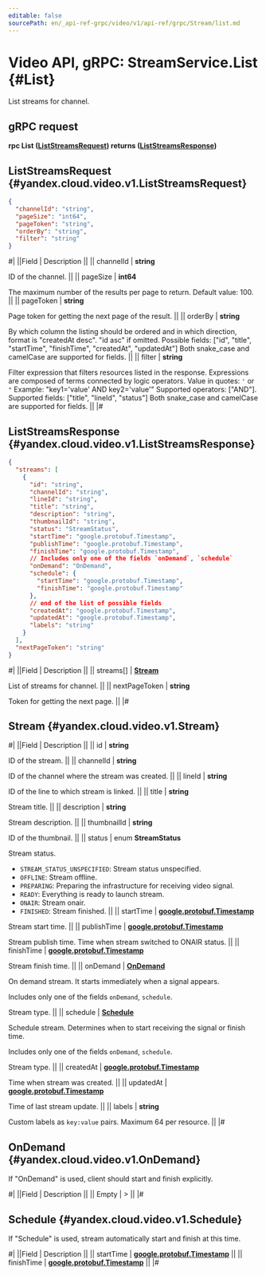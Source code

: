 ```yaml
---
editable: false
sourcePath: en/_api-ref-grpc/video/v1/api-ref/grpc/Stream/list.md
---
```


# Video API, gRPC: StreamService.List {#List}

List streams for channel.

## gRPC request

**rpc List ([ListStreamsRequest](#yandex.cloud.video.v1.ListStreamsRequest)) returns ([ListStreamsResponse](#yandex.cloud.video.v1.ListStreamsResponse))**

## ListStreamsRequest {#yandex.cloud.video.v1.ListStreamsRequest}

```json
{
  "channelId": "string",
  "pageSize": "int64",
  "pageToken": "string",
  "orderBy": "string",
  "filter": "string"
}
```

#|
||Field | Description ||
|| channelId | **string**

ID of the channel. ||
|| pageSize | **int64**

The maximum number of the results per page to return. Default value: 100. ||
|| pageToken | **string**

Page token for getting the next page of the result. ||
|| orderBy | **string**

By which column the listing should be ordered and in which direction,
format is "createdAt desc". "id asc" if omitted.
Possible fields: ["id", "title", "startTime", "finishTime", "createdAt", "updatedAt"]
Both snake_case and camelCase are supported for fields. ||
|| filter | **string**

Filter expression that filters resources listed in the response.
Expressions are composed of terms connected by logic operators.
Value in quotes: `'` or `"`
Example: "key1='value' AND key2='value'"
Supported operators: ["AND"].
Supported fields: ["title", "lineId", "status"]
Both snake_case and camelCase are supported for fields. ||
|#

## ListStreamsResponse {#yandex.cloud.video.v1.ListStreamsResponse}

```json
{
  "streams": [
    {
      "id": "string",
      "channelId": "string",
      "lineId": "string",
      "title": "string",
      "description": "string",
      "thumbnailId": "string",
      "status": "StreamStatus",
      "startTime": "google.protobuf.Timestamp",
      "publishTime": "google.protobuf.Timestamp",
      "finishTime": "google.protobuf.Timestamp",
      // Includes only one of the fields `onDemand`, `schedule`
      "onDemand": "OnDemand",
      "schedule": {
        "startTime": "google.protobuf.Timestamp",
        "finishTime": "google.protobuf.Timestamp"
      },
      // end of the list of possible fields
      "createdAt": "google.protobuf.Timestamp",
      "updatedAt": "google.protobuf.Timestamp",
      "labels": "string"
    }
  ],
  "nextPageToken": "string"
}
```

#|
||Field | Description ||
|| streams[] | **[Stream](#yandex.cloud.video.v1.Stream)**

List of streams for channel. ||
|| nextPageToken | **string**

Token for getting the next page. ||
|#

## Stream {#yandex.cloud.video.v1.Stream}

#|
||Field | Description ||
|| id | **string**

ID of the stream. ||
|| channelId | **string**

ID of the channel where the stream was created. ||
|| lineId | **string**

ID of the line to which stream is linked. ||
|| title | **string**

Stream title. ||
|| description | **string**

Stream description. ||
|| thumbnailId | **string**

ID of the thumbnail. ||
|| status | enum **StreamStatus**

Stream status.

- `STREAM_STATUS_UNSPECIFIED`: Stream status unspecified.
- `OFFLINE`: Stream offline.
- `PREPARING`: Preparing the infrastructure for receiving video signal.
- `READY`: Everything is ready to launch stream.
- `ONAIR`: Stream onair.
- `FINISHED`: Stream finished. ||
|| startTime | **[google.protobuf.Timestamp](https://developers.google.com/protocol-buffers/docs/reference/google.protobuf#timestamp)**

Stream start time. ||
|| publishTime | **[google.protobuf.Timestamp](https://developers.google.com/protocol-buffers/docs/reference/google.protobuf#timestamp)**

Stream publish time. Time when stream switched to ONAIR status. ||
|| finishTime | **[google.protobuf.Timestamp](https://developers.google.com/protocol-buffers/docs/reference/google.protobuf#timestamp)**

Stream finish time. ||
|| onDemand | **[OnDemand](#yandex.cloud.video.v1.OnDemand)**

On demand stream. It starts immediately when a signal appears.

Includes only one of the fields `onDemand`, `schedule`.

Stream type. ||
|| schedule | **[Schedule](#yandex.cloud.video.v1.Schedule)**

Schedule stream. Determines when to start receiving the signal or finish time.

Includes only one of the fields `onDemand`, `schedule`.

Stream type. ||
|| createdAt | **[google.protobuf.Timestamp](https://developers.google.com/protocol-buffers/docs/reference/google.protobuf#timestamp)**

Time when stream was created. ||
|| updatedAt | **[google.protobuf.Timestamp](https://developers.google.com/protocol-buffers/docs/reference/google.protobuf#timestamp)**

Time of last stream update. ||
|| labels | **string**

Custom labels as `` key:value `` pairs. Maximum 64 per resource. ||
|#

## OnDemand {#yandex.cloud.video.v1.OnDemand}

If "OnDemand" is used, client should start and finish explicitly.

#|
||Field | Description ||
|| Empty | > ||
|#

## Schedule {#yandex.cloud.video.v1.Schedule}

If "Schedule" is used, stream automatically start and finish at this time.

#|
||Field | Description ||
|| startTime | **[google.protobuf.Timestamp](https://developers.google.com/protocol-buffers/docs/reference/google.protobuf#timestamp)** ||
|| finishTime | **[google.protobuf.Timestamp](https://developers.google.com/protocol-buffers/docs/reference/google.protobuf#timestamp)** ||
|#